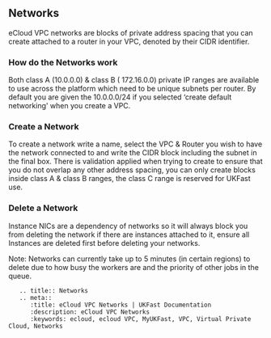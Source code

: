 ## Networks
eCloud VPC networks are blocks of private address spacing that you can create attached to a router in your VPC, denoted by their CIDR identifier.  

### How do the Networks work
Both class A (10.0.0.0) & class B ( 172.16.0.0) private IP ranges are available to use across the platform which need to be unique subnets per router. By default you are given the 10.0.0.0/24 if you selected ‘create default networking' when you create a VPC.

### Create a Network
To create a network write a name, select the VPC & Router you wish to have the network connected to and write the CIDR block including the subnet in the final box. There is validation applied when trying to create to ensure that you do not overlap any other address spacing, you can only create blocks inside class A & class B ranges, the class C range is reserved for UKFast use.

###  Delete a Network
Instance NICs are a dependency of networks so it will always block you from deleting the network if there are instances attached to it, ensure all Instances are deleted first before deleting your networks.

Note:  Networks can currently take up to 5 minutes (in certain regions) to delete due to how busy the workers are and the priority of other jobs in the queue.  

```eval_rst
   .. title:: Networks
   .. meta::
      :title: eCloud VPC Networks | UKFast Documentation
      :description: eCloud VPC Networks
      :keywords: ecloud, ecloud VPC, MyUKFast, VPC, Virtual Private Cloud, Networks
```

